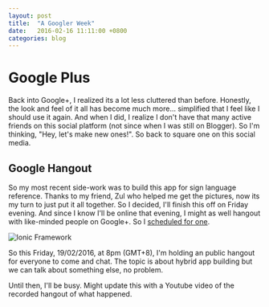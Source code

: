 ```yaml
---
layout: post
title:  "A Googler Week"
date:   2016-02-16 11:11:00 +0800
categories: blog
---
```

# Google Plus
Back into Google+, I realized its a lot less cluttered than before. Honestly, the look and feel of it all has become much more... simplified that I feel like I should use it again. And when I did, I realize I don't have that many active friends on this social platform (not since when I was still on Blogger). So I'm thinking, "Hey, let's make new ones!". So back to square one on this social media.

## Google Hangout
So my most recent side-work was to build this app for sign language reference. Thanks to my friend, Zul who helped me get the pictures, now its my turn to just put it all together. So I decided, I'll finish this off on Friday evening. And since I know I'll be online that evening, I might as well hangout with like-minded people on Google+. So I [scheduled for one](https://plus.google.com/u/0/events/cniklh2dnfgkimm8tbnviedr28o?authkey=CLTN68yv-Lm58gE).

![Ionic Framework](https://lh3.googleusercontent.com/-CnUbFJDEZuo/VsEoyEZzfUI/AAAAAAAAAAA/u2SC0WyCh-s/w1200-h300/event_theme.jpg)

So this Friday, 19/02/2016, at 8pm (GMT+8), I'm holding an public hangout for everyone to come and chat. The topic is about hybrid app building but we can talk about something else, no problem.

Until then, I'll be busy. Might update this with a Youtube video of the recorded hangout of what happened.